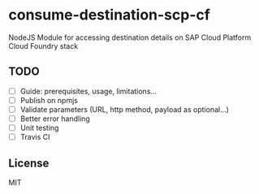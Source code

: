 # consume-destination-scp-cf
NodeJS Module for accessing destination details on SAP Cloud Platform Cloud Foundry stack

## TODO
- [ ] Guide: prerequisites, usage, limitations...
- [ ] Publish on npmjs 
- [ ] Validate parameters (URL, http method, payload as optional...)
- [ ] Better error handling 
- [ ] Unit testing
- [ ] Travis CI

## License
MIT
